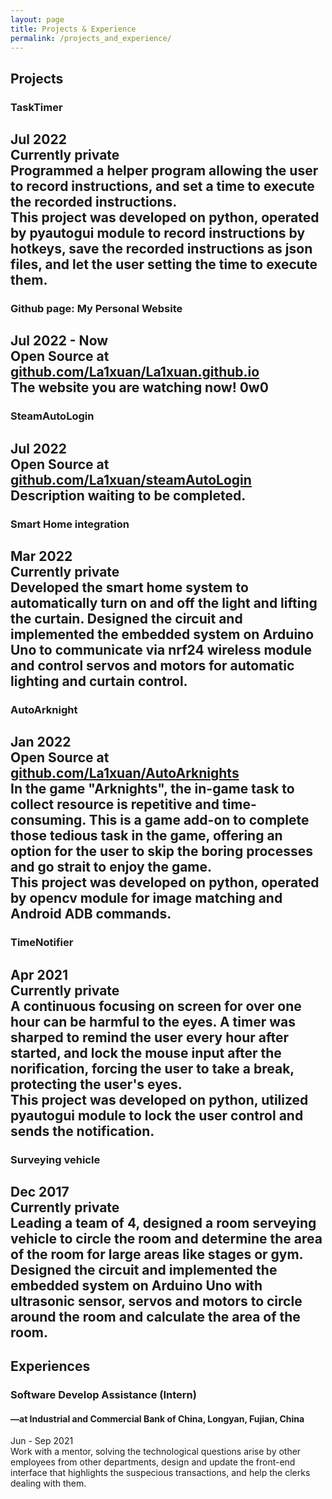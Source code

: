 ```yaml
---
layout: page
title: Projects & Experience
permalink: /projects_and_experience/
---
```


## Projects 
  



### TaskTimer
Jul 2022  
Currently private  
Programmed a helper program allowing the user to record instructions, and set a time to execute the recorded instructions.  
This project was developed on python, operated by pyautogui module to record instructions by hotkeys, save the recorded instructions as json files, and let the user setting the time to execute them.  
------------------------------------------------------------------------------------------------------------------------------------------

### Github page: My Personal Website
Jul 2022 - Now  
Open Source at [github.com/La1xuan/La1xuan.github.io]  
The website you are watching now! 0w0  
------------------------------------------------------------------------------------------------------------------------------------------

### SteamAutoLogin
Jul 2022  
Open Source at [github.com/La1xuan/steamAutoLogin]  
Description waiting to be completed.  
------------------------------------------------------------------------------------------------------------------------------------------

### Smart Home integration
Mar 2022  
Currently private  
Developed the smart home system to automatically turn on and off the light and lifting the curtain. Designed the circuit and implemented the embedded system on Arduino Uno to communicate via nrf24 wireless module and control servos and motors for automatic lighting and curtain control.
------------------------------------------------------------------------------------------------------------------------------------------

### AutoArknight
Jan 2022  
Open Source at [github.com/La1xuan/AutoArknights]  
In the game "Arknights", the in-game task to collect resource is repetitive and time-consuming. This is a game add-on to complete those tedious task in the game, offering an option for the user to skip the boring processes and go strait to enjoy the game.  
This project was developed on python, operated by opencv module for image matching and Android ADB commands.  
------------------------------------------------------------------------------------------------------------------------------------------

### TimeNotifier
Apr 2021  
Currently private  
A continuous focusing on screen for over one hour can be harmful to the eyes. A timer was sharped to remind the user every hour after started, and lock the mouse input after the norification, forcing the user to take a break, protecting the user's eyes.  
This project was developed on python, utilized pyautogui module to lock the user control and sends the notification.  
------------------------------------------------------------------------------------------------------------------------------------------

### Surveying vehicle
Dec 2017  
Currently private  
Leading a team of 4, designed a room serveying vehicle to circle the room and determine the area of the room for large areas like stages or gym.
Designed the circuit and implemented the embedded system on Arduino Uno with ultrasonic sensor, servos and motors to circle around the room and calculate the area of the room.
------------------------------------------------------------------------------------------------------------------------------------------



## Experiences  



### Software Develop Assistance (Intern) 
#### —at Industrial and Commercial Bank of China, Longyan, Fujian, China
Jun - Sep 2021  
Work with a mentor, solving the technological questions arise by other employees from other departments, design and update the front-end interface that highlights the suspecious transactions, and help the clerks dealing with them.



  

[github.com/La1xuan/steamAutoLogin]: /steamAutoLogin  
[github.com/La1xuan/AutoArknights]: /AutoArknights  
[github.com/La1xuan/La1xuan.github.io]: /githubPage